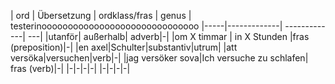 | ord | Übersetzung | ordklass/fras | genus | testerinoooooooooooooooooooooooooooooo
|-----|-------------| -------------| ---|
|utanför| außerhalb| adverb|-|
|om X timmar | in X Stunden |fras (preposition)|-|
|en axel|Schulter|substantiv|utrum|
|att versöka|versuchen|verb|-|
|jag versöker sova|Ich versuche zu schlafen| fras (verb)|-|
|-|-|-|-|
|-|-|-|-|


